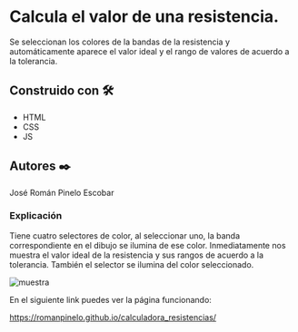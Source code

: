 # Calcula el valor de una resistencia. 

Se seleccionan los colores de la bandas de la resistencia y automáticamente aparece el valor ideal y el rango de valores de acuerdo a la tolerancia. 


## Construido con 🛠️

* HTML
* CSS
* JS


## Autores ✒️

José Román Pinelo Escobar


### Explicación

Tiene cuatro selectores de color, al seleccionar uno, la banda correspondiente en el dibujo se ilumina de ese color. Inmediatamente nos muestra el valor ideal de la resistencia y sus rangos de acuerdo a la tolerancia. También el selector se ilumina del color seleccionado.

![muestra](https://user-images.githubusercontent.com/71656431/149021640-f459b977-7cf4-41c0-bfa0-36be8e67a0b4.jpg)

En el siguiente link puedes ver la página funcionando: 

https://romanpinelo.github.io/calculadora_resistencias/